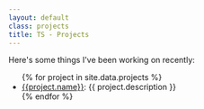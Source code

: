 ```yaml
---
layout: default
class: projects
title: TS - Projects
---
```


Here's some things I've been working on recently:

<ul class = "project-list">
{% for project in site.data.projects %}
	<li><a href="https://github.com/{{ project.github }}">{{project.name}}</a>: {{ project.description }}</li>
{% endfor %}
</ul>
